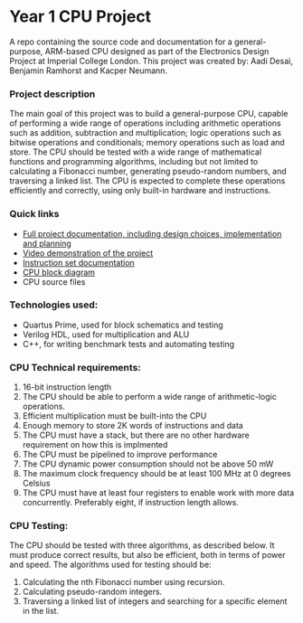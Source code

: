 # Year 1 CPU Project
A repo containing the source code and documentation for a general-purpose, ARM-based CPU designed as part of the Electronics Design Project at Imperial College London. This project was created by: Aadi Desai, Benjamin Ramhorst and Kacper Neumann.


### Project description
The main goal of this project was to build a general-purpose CPU, capable of performing a wide range of operations including arithmetic operations such as addition, subtraction and multiplication; logic operations such as bitwise operations and conditionals; memory operations such as load and store. The CPU should be tested with a wide range of mathematical functions and programming algorithms, including but not limited to calculating a Fibonacci number, generating pseudo-random numbers, and traversing a linked list. The CPU is expected to complete these operations efficiently and correctly, using only built-in hardware and instructions.


### Quick links
  * [Full project documentation, including design choices, implementation and planning](https://github.com/bo3z/CPU-Project-Yr1/blob/main/Report.pdf)
  * [Video demonstration of the project](https://github.com/bo3z/CPU-Project-Yr1/blob/main/Video%20Demonstration.mp4)
  * [Instruction set documentation](https://github.com/bo3z/CPU-Project-Yr1/blob/main/Instruction%20Set.pdf)
  * [CPU block diagram](https://github.com/bo3z/CPU-Project-Yr1/blob/main/diagrams/cpu.png)
  * CPU source files
  
  
### Technologies used:
  * Quartus Prime, used for block schematics and testing
  * Verilog HDL, used for multiplication and ALU
  * C++, for writing benchmark tests and automating testing
  
  
### CPU Technical requirements:
  1. 16-bit instruction length
  2. The CPU should be able to perform a wide range of arithmetic-logic operations.
  3. Efficient multiplication must be built-into the CPU
  4. Enough memory to store 2K words of instructions and data
  5. The CPU must have a stack, but there are no other hardware requirement on how this is implmented
  6. The CPU must be pipelined to improve performance
  7. The CPU dynamic power consumption should not be above 50 mW
  8. The maximum clock frequency should be at least 100 MHz at 0 degrees Celsius
  9.	The CPU must have at least four registers to enable work with more data concurrently. Preferably eight, if instruction length allows.


### CPU Testing:
The CPU should be tested with three algorithms, as described below. It must produce correct results, but also be efficient, both in terms of power and speed. The algorithms used for testing should be:
  1. Calculating the nth Fibonacci number using recursion.
  2. Calculating pseudo-random integers.
  3. Traversing a linked list of integers and searching for a specific element in the list.


